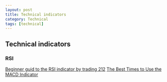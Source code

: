 ```yaml
---
layout: post
title: Technical indicators
category: Technical
tags: [technical]
---
```


## Technical indicators
### RSI
[Beginner guid to the RSI indicator by trading 212](https://www.youtube.com/watch?v=rgVdgR1y1Dg)
[The Best Times to Use the MACD Indicator](https://www.youtube.com/watch?v=E3KP1WyLITY)


